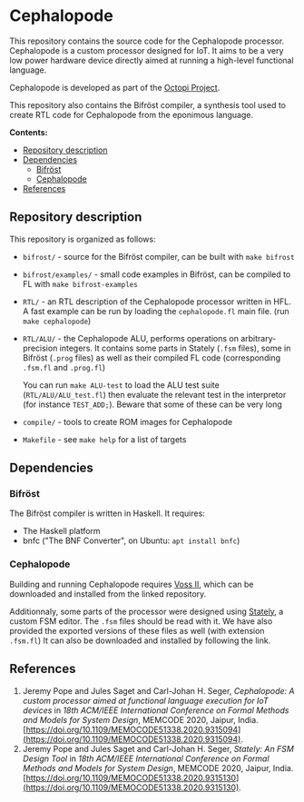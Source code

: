 # Cephalopode

This repository contains the source code for the Cephalopode processor. Cephalopode is a custom processor designed for IoT. It aims to be a very low power hardware device directly aimed at running a high-level functional language.

Cephalopode is developed as part of the [Octopi Project](https://octopi.chalmers.se/).

This repository also contains the Bifröst compiler, a synthesis tool used to create RTL code for Cephalopode from the eponimous language.

**Contents:**
- [Repository description](#repository-description)
- [Dependencies](#dependencies)
	- [Bifröst](#bifröst)
	- [Cephalopode](#cephalopode)
- [References](#references)

## Repository description

This repository is organized as follows:
- `bifrost/` - source for the Bifröst compiler, can be built with `make bifrost`
- `bifrost/examples/` - small code examples in Bifröst, can be compiled to FL with `make bifrost-examples`
- `RTL/` - an RTL description of the Cephalopode processor written in HFL. A fast example can be run by loading the `cephalopode.fl` main file. (run `make cephalopode`)
- `RTL/ALU/` - the Cephalopode ALU, performs operations on arbitrary-precision integers. It contains some parts in Stately (`.fsm` files), some in Bifröst (`.prog` files) as well as their compiled FL code (corresponding `.fsm.fl` and `.prog.fl`)

	You can run `make ALU-test` to load the ALU test suite (`RTL/ALU/ALU_test.fl`) then evaluate the relevant test in the interpretor (for instance `TEST_ADD;`). Beware that some of these can be very long

- `compile/` - tools to create ROM images for Cephalopode
- `Makefile` - see `make help` for a list of targets

## Dependencies

### Bifröst

The Bifröst compiler is written in Haskell. It requires:
- The Haskell platform
- bnfc ("The BNF Converter", on Ubuntu: `apt install bnfc`)
### Cephalopode

Building and running Cephalopode requires [Voss II](https://github.com/TeamVoss/VossII), which can be downloaded and installed from the linked repository.

Additionnaly, some parts of the processor were designed using [Stately](https://github.com/popje-chalmers/stately), a custom FSM editor. The `.fsm` files should be read with it. We have also provided the exported versions of these files as well (with extension `.fsm.fl`)
 It can also be downloaded and installed by following the link.

## References

1. Jeremy Pope and Jules Saget and Carl-Johan H. Seger, *Cephalopode: A custom processor aimed at functional language execution for IoT devices* in *18th ACM/IEEE International Conference on Formal Methods and Models for System Design*, MEMCODE 2020, Jaipur, India. [https://doi.org/10.1109/MEMOCODE51338.2020.9315094](https://doi.org/10.1109/MEMOCODE51338.2020.9315094).
2. Jeremy Pope and Jules Saget and Carl-Johan H. Seger, *Stately: An FSM Design Tool* in *18th ACM/IEEE International Conference on Formal Methods and Models for System Design*, MEMCODE 2020, Jaipur, India. [https://doi.org/10.1109/MEMOCODE51338.2020.9315130](https://doi.org/10.1109/MEMOCODE51338.2020.9315130).
